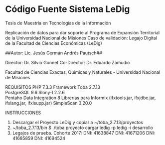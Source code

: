 # Código Fuente Sistema LeDig #

Tesis de Maestría en Tecnologías de la Información

Replicación de datos para dar soporte al Programa de Expansión Territorial de la Universidad Nacional de Misiones
Caso de validación: Legajo Digital de la Facultad de Ciencias Económicas (LeDig)

##Autor: Lic. Jesús Germán Andrés Pautsch##

Director: Dr. Silvio Gonnet
Co-Director: Dr. Eduardo Zamudio

Facultad de Ciencias Exactas, Químicas y Naturales - Universidad Nacional de Misiones

REQUISITOS
    PHP 7.3.3
    Framework Toba 2.7.13      
    PostgreSQL 9.6
    Slony-I 2.2.6              
    Pentaho Data Integration 8 
    Librerías para Informix (ifxtools.jar,	ifxjdbc.jar, ifxlang.jar, ifxlsupp.jar)
    SimpleScan 3.20.0


INSTRUCCIONES
1. Descargar el Proyecto LeDig y copiar a ~/toba_2.7.13/proyectos
2. ~/toba_2.7.13/bin $ ./toba proyecto cargar ledig -p ledig -i desarrollo
3. Legajos de prueba. Cohorte 2017:
                                    DNI: 41638847
                                    DNI: 41671206
                                    DNI: 41685859
                                    DNI: 41694524

